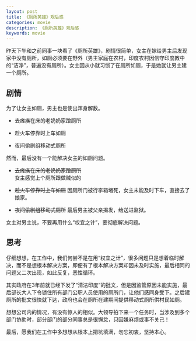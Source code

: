 ```yaml
---
layout: post
title: 《厕所英雄》观后感
categories: movie
description: 《厕所英雄》观后感
keywords: movie
---
```


昨天下午和之前同事一块看了《厕所英雄》，剧情很简单，女主在嫁给男主后发现家中没有厕所，如厕必须要在野外（男主家庭在农村，印度农村因信守印度教中的“洁净”，普遍没有厕所）。女主因从小就习惯了在厕所如厕，于是她就让男主建一个厕所。
   
## 剧情 
   
   为了让女主如厕，男主也是使出浑身解数。
   
   - 去瘫痪在床的老奶奶家蹭厕所
   
   - 趁火车停靠时上车如厕
   
   - 夜间偷剧组移动式厕所
   
   然而，最后没有一个能解决女主的如厕问题。
   
   - ~~去瘫痪在床的老奶奶家蹭厕所~~  
    女主感觉上个厕所跟做贼似的
   
   - ~~趁火车停靠时上车如厕~~ 
    因厕所门被行李箱堵死，女主未能及时下车，直接去了娘家。
   
   - ~~夜间偷剧组移动式厕所~~
    最后男主被父亲揭发，给送进监狱。
    
   女主对男主说，不要再用什么“权宜之计”，要彻底解决问题。
   
## 思考
    
   仔细想想，在工作中，我们何尝不是在用“权宜之计”，很多问题只是想着临时解决，而不是想根本解决方案，即便有了根本解决方案却因未及时实施，最后相同的问题又二次出现，如此反复，恶性循环。
   
   其实政府在3年前就已经下发了“清洁印度”的批文，但是因监管原因未能实施，最后部长大人下令锁住所有部门公职人员使用的厕所门，让他们感同身受下。之后建厕所的批文很快就下达，政府也会在厕所在建期间提供移动式厕所供村民如厕。
   
   想想公司内的情况，有没有惊人的相似。大领导拍下来一个任务时，当涉及到多个部门协助时，部分部门的部分同事总是很懈怠，只因嫌麻烦或事不关己！
   
   最后，愿我们在工作中多想想从根本上把坑填满，勿忘初衷，坚持本心。
  
